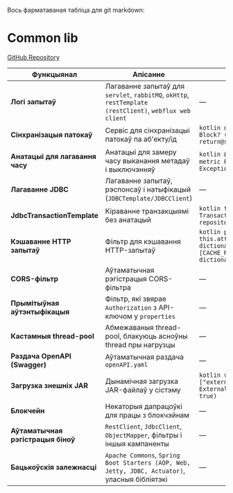 Вось фарматаваная табліца для git markdown:

# Common lib
[GitHub Repository](https://github.com/alcosi/alcosi_commons_library)

| Функцыянал                         | Апісанне                                                                                                 | Прыклад                                                                                                                                                                                                                          |
|------------------------------------|----------------------------------------------------------------------------------------------------------|----------------------------------------------------------------------------------------------------------------------------------------------------------------------------------------------------------------------------------|
| **Логі запытаў**                   | Лагаванне запытаў для `servlet`, `rabbitMQ`, `okHttp`, `restTemplate (restClient)`, `webflux web client` | —                                                                                                                                                                                                                                |
| **Сінхранізацыя патокаў**          | Сервіс для сінхранізацыі патокаў па аб'екту/ід                                                           | ```kotlin open fun <R> createBlock(id: Long, name: String): Block? { return synchronizationService.sync("PROJECT_${id}") { return@sync repository.createBlock(id, name) } } ```                                                  |
| **Анатацыі для лагавання часу**    | Анатацыі для замеру часу выканання метадаў і выключэнняў                                                 | ```kotlin @LogTime open fun getProfileById(id: Long) ``` Лог: `Time metric ProfileService:getProfileById took 2 ms. Exception:false`                                                                                             |
| **Лагаванне JDBC**                 | Лагаванне запытаў, рэспонсаў і натыфікацый (`JDBCTemplate/JDBCClient`)                                   | —                                                                                                                                                                                                                                |
| **JdbcTransactionTemplate**        | Кіраванне транзакцыямі без анатацый                                                                      | ```kotlin trxTemplate.execute(readOnly = false, propagation = TransactionPropagation.REQUIRED) { return@execute repository.getProfileById(id) } ```                                                                              |
| **Кэшаванне HTTP запытаў**         | Фільтр для кэшавання HTTP-запытаў                                                                        | ```kotlin protected fun ServerRequest.setCache() { this.attributes()[CACHE_REQUEST_ATTRIBUTE] = dictionaryProperties.cacheEnabled this.attributes()[CACHE_REQUEST_LIFETIME_ATTRIBUTE] = dictionaryProperties.cacheLifetime } ``` |
| **CORS-фільтр**                    | Аўтаматычная рэгістрацыя CORS-фільтра                                                                    | —                                                                                                                                                                                                                                |
| **Прымітыўная аўтэнтыфікацыя**     | Фільтр, які звярае `Authorization` з API-ключом у `properties`                                           | —                                                                                                                                                                                                                                |
| **Кастамныя thread-pool**          | Абмежаваныя thread-pool, блакуюць асноўны thread пры нагрузцы                                            | —                                                                                                                                                                                                                                |
| **Раздача OpenAPI (Swagger)**      | Аўтаматычная раздача `openAPI.yaml`                                                                      | —                                                                                                                                                                                                                                |
| **Загрузка знешніх JAR**           | Дынамічная загрузка JAR-файлаў у сістэму                                                                 | ```kotlin val externalJarDir = System.getenv()["external.jar.directory.path"] ?: "/opt/external-jar" ExternalJarLoad().loadDependency(listOf(Path(externalJarDir)), true) ```                                                    |
| **Блокчейн**                       | Некаторыя дапрацоўкі для працы з блокчэйнам                                                              | —                                                                                                                                                                                                                                |
| **Аўтаматычная рэгістрацыя біноў** | `RestClient`, `JdbcClient`, `ObjectMapper`, фільтры і іншыя кампаненты                                   | —                                                                                                                                                                                                                                |
| **Бацькоўскія залежнасці**         | `Apache Commons`, `Spring Boot Starters (AOP, Web, Jetty, JDBC, Actuator)`, уласныя бібліятэкі           | —                                                                                                                                                                                                                                |

